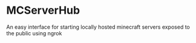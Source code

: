 # MCServerHub
An easy interface for starting locally hosted minecraft servers exposed to the public using ngrok
